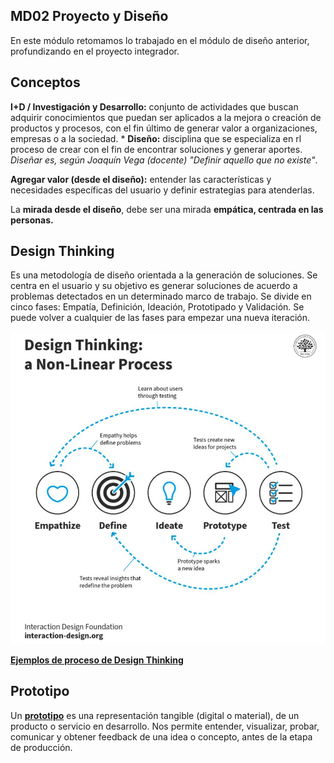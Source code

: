 ## MD02 Proyecto y Diseño

En este módulo retomamos lo trabajado en el módulo de diseño anterior, profundizando en el proyecto integrador.

## Conceptos

**I+D / Investigación y Desarrollo:** conjunto de actividades que buscan adquirir conocimientos que puedan ser aplicados a la mejora o creación de productos y procesos, con el fin último de generar valor a organizaciones, empresas o a la sociedad.
*
**Diseño:** disciplina que se especializa en rl proceso de crear con el fin de encontrar soluciones y generar aportes. *Diseñar es, según Joaquín Vega (docente) "Definir aquello que no existe"*.

**Agregar valor (desde el diseño):** entender las características y necesidades específicas del usuario y definir estrategias para atenderlas.

La **mirada desde el diseño**, debe ser una mirada **empática, centrada en las personas.**

## Design Thinking

Es una metodología de diseño orientada a la generación de soluciones. 
Se centra en el usuario y su objetivo es generar soluciones de acuerdo a problemas detectados en un determinado marco de trabajo.
Se divide en cinco fases: Empatía, Definición, Ideación, Prototipado y Validación. 
Se puede volver a cualquier de las fases para empezar una nueva iteración.

![](../images/designthinking.jpg)

**[Ejemplos de proceso de Design Thinking](https://youtu.be/_ul3wfKss58?si=zZBwePBU5mRim6iL)**


## Prototipo

Un **[prototipo](https://miro.com/es/prototipos/que-es-prototipo/)** es una representación tangible (digital o material), de un producto o servicio en desarrollo.
Nos permite entender, visualizar, probar, comunicar y obtener feedback de una idea o concepto, antes de la etapa de producción.

